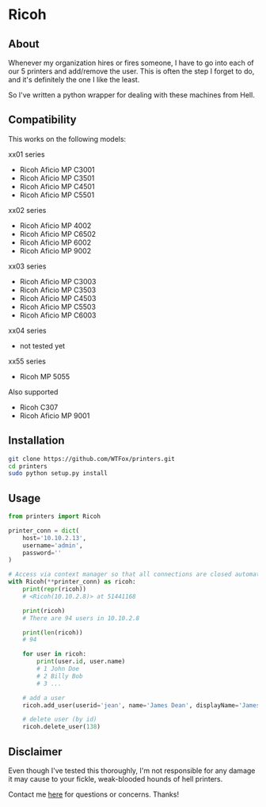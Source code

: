 # Ricoh

## About
Whenever my organization hires or fires someone, I have to go into each of our 5 printers and add/remove the user. This is often the step I forget to do, and it's definitely the one I like the least.

So I've written a python wrapper for dealing with these machines from Hell.

## Compatibility
This works on the following models:

xx01 series
* Ricoh Aficio MP C3001
* Ricoh Aficio MP C3501
* Ricoh Aficio MP C4501
* Ricoh Aficio MP C5501

xx02 series
* Ricoh Aficio MP 4002
* Ricoh Aficio MP C6502
* Ricoh Aficio MP 6002
* Ricoh Aficio MP 9002

xx03 series
* Ricoh Aficio MP C3003
* Ricoh Aficio MP C3503
* Ricoh Aficio MP C4503
* Ricoh Aficio MP C5503
* Ricoh Aficio MP C6003

xx04 series
* not tested yet

xx55 series
* Ricoh MP 5055

Also supported
* Ricoh C307
* Ricoh Aficio MP 9001 

## Installation
```bash
git clone https://github.com/WTFox/printers.git
cd printers
sudo python setup.py install
```

## Usage
```python
from printers import Ricoh

printer_conn = dict(
    host='10.10.2.13',
    username='admin',
    password=''
)

# Access via context manager so that all connections are closed automatically.
with Ricoh(**printer_conn) as ricoh:
    print(repr(ricoh))
    # <Ricoh(10.10.2.8)> at 51441168

    print(ricoh)
    # There are 94 users in 10.10.2.8

    print(len(ricoh))
    # 94

    for user in ricoh:
        print(user.id, user.name)
        # 1 John Doe
        # 2 Billy Bob
        # 3 ...

    # add a user
    ricoh.add_user(userid='jean', name='James Dean', displayName='James D', email='jdean@gmail.com')

    # delete user (by id)
    ricoh.delete_user(138)
```

## Disclaimer
Even though I've tested this thoroughly, I'm not responsible for any damage it may cause to your fickle, weak-blooded hounds of hell printers.

Contact me [here](mailto:anthonyfox1988@gmail.com) for questions or concerns. Thanks!
